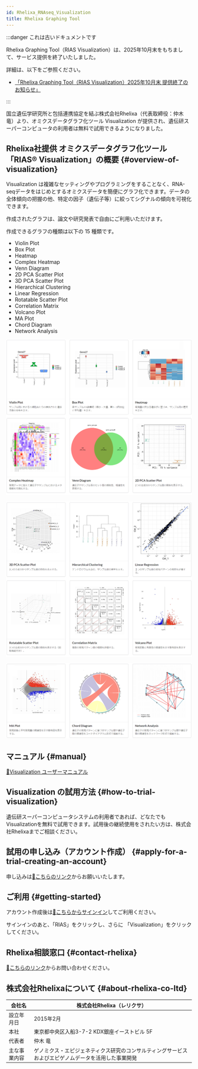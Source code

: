 ```yaml
---
id: Rhelixa_RNAseq_Visualization
title: Rhelixa Graphing Tool
---
```



:::danger これは古いドキュメントです

Rhelixa Graphing Tool（RIAS Visualization）は、2025年10月末をもちまして、サービス提供を終了いたしました。

詳細は、以下をご参照ください。
- [「Rhelixa Graphing Tool（RIAS Visualization）2025年10月末 提供終了のお知らせ」](/blog/2025-09-29-news_Rhelixa-rias-visualisation-end-october-2025)

:::


国立遺伝学研究所と包括連携協定を結ぶ株式会社Rhelixa（代表取締役：仲木 竜）より、オミクスデータグラフ化ツール Visualization が提供され、遺伝研スーパーコンピュータの利用者は無料で試用できるようになりました。


## Rhelixa社提供 オミクスデータグラフ化ツール 「RIAS®️ Visualization」の概要 {#overview-of-visualization}

Visualization は複雑なセッティングやプログラミングをすることなく、RNA-seqデータをはじめとするオミクスデータを簡便にグラフ化できます。データの全体傾向の把握の他、特定の因子（遺伝子等）に絞ってシグナルの傾向を可視化できます。

作成されたグラフは、論文や研究発表で自由にご利用いただけます。

作成できるグラフの種類は以下の 15 種類です。
- Violin Plot 
- Box Plot
- Heatmap
- Complex Heatmap
- Venn Diagram 
- 2D PCA Scatter Plot
- 3D PCA Scatter Plot
- Hierarchical Clustering
- Linear Regression
- Rotatable Scatter Plot
- Correlation Matrix
- Volcano Plot
- MA Plot
- Chord Diagram
- Network Analysis

![](Rhelixa_RNAseq_visu_1.png)

![](Rhelixa_RNAseq_visu_2.png)

![](Rhelixa_RNAseq_visu_3.png)


## マニュアル {#manual}

[&#x1f517;Visualization ユーザーマニュアル](https://notepm.jp/sharing/e653b342-8932-42c3-b504-25d12361eb9c)


## Visualization の試用方法 {#how-to-trial-visualization}

遺伝研スーパーコンピュータシステムの利用者であれば、どなたでもVisualizationを無料で試用できます。試用後の継続使用をされたい方は、株式会社Rhelixaまでご相談ください。


## 試用の申し込み（アカウント作成） {#apply-for-a-trial-creating-an-account}

申し込みは[&#x1f517;こちらのリンク](https://form.jotform.com/232914192808460)からお願いいたします。


## ご利用 {#getting-started}

アカウント作成後は[&#x1f517;こちらからサインイン](https://rias.rhelixa.com/users/sign_in)してご利用ください。

サインインのあと、「RIAS」をクリックし、さらに 「Visualization」をクリックしてください。


## Rhelixa相談窓口 {#contact-rhelixa}

[&#x1f517;こちらのリンク](https://form.jotform.com/231092619050449)からお問い合わせください。

## 株式会社Rhelixaについて {#about-rhelixa-co-ltd}

| 会社名     | 株式会社Rhelixa（レリクサ）                            |
|------------|--------------------------------------------------------|
|設立年月日  |	2015年2月                                             |
|本社 	     | 東京都中央区入船3-7-2 KDX銀座イーストビル 5F   |
|代表者      | 仲木 竜                                                |
|主な事業内容| 	ゲノミクス・エピジェネティクス研究のコンサルティングサービスおよびエピゲノムデータを活用した事業開発|
